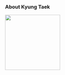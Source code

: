 ### About Kyung Taek

<p>
  <a href="https://www.credly.com/badges/9ca3283a-7c0b-4df9-80ba-205e51b65858/public_url">
    <img height="180em" src="https://user-images.githubusercontent.com/20392698/211188364-1579467b-2d58-486a-9f7a-0cc24ed474aa.png">
  </a>
</p>
